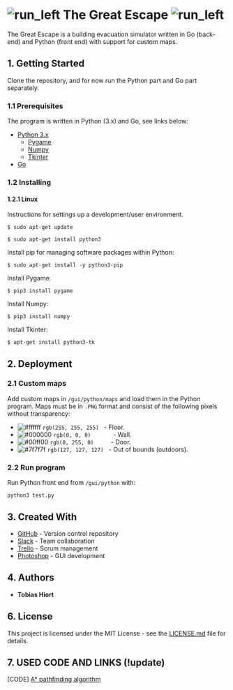 # ![run_left](http://i.imgur.com/qT9yxGX.png) The Great Escape ![run_left](http://i.imgur.com/ttqg197.png)
The Great Escape is a building evacuation simulator written in Go (back-end) and Python (front end) with support for custom maps.

## 1. Getting Started
Clone the repository, and for now run the Python part and Go part separately.

### 1.1 Prerequisites
The program is written in Python (3.x) and Go, see links below:
* [Python 3.x](https://www.python.org/downloads/)
    * [Pygame](https://www.pygame.org/wiki/GettingStarted#PygameInstallation)
    * [Numpy](https://www.scipy.org/scipylib/building/index.html#building)
    * [Tkinter](https://wiki.python.org/moin/TkInter)
* [Go](https://golang.org/)

### 1.2 Installing

#### 1.2.1  Linux
Instructions for settings up a development/user environment.

```
$ sudo apt-get update
```
```
$ sudo apt-get install python3
```
Install pip for managing software packages within Python:
```
$ sudo apt-get install -y python3-pip
```
Install Pygame:
```
$ pip3 install pygame
```
Install Numpy:
```
$ pip3 install numpy
```
Install Tkinter:
```
$ apt-get install python3-tk
```
## 2. Deployment
### 2.1 Custom maps
Add custom maps in `/gui/python/maps` and load them in the Python program. Maps must be in `.PNG` format and consist of the following pixels without transparency:
- ![#ffffff](https://placehold.it/15/ffffff/000000?text=+) `rgb(255, 255, 255)` &nbsp;&nbsp;- Floor.
- ![#000000](https://placehold.it/15/000000/000000?text=+) `rgb(0, 0, 0)` &nbsp;&nbsp;&nbsp;&nbsp;&nbsp;&nbsp;&nbsp;&nbsp;&nbsp;&nbsp;&nbsp; - Wall.
- ![#00ff00](https://placehold.it/15/00ff00/000000?text=+) `rgb(0, 255, 0)` &nbsp;&nbsp;&nbsp;&nbsp;&nbsp;&nbsp;&nbsp;&nbsp; - Door.
- ![#7f7f7f](https://placehold.it/15/7f7f7f/000000?text=+) `rgb(127, 127, 127)` &nbsp;&nbsp;- Out of bounds (outdoors).

### 2.2 Run program
Run Python front end from `/gui/python` with:
```
python3 test.py
```

## 3. Created With
* [GitHub](https://github.com/) - Version control repository
* [Slack](https://slack.com/) - Team collaboration
* [Trello](https://trello.com/) - Scrum management
* [Photoshop](http://www.adobe.com/products/photoshop.html) - GUI development

## 4. Authors
* **Tobias Hiort**


## 6. License
This project is licensed under the MIT License - see the [LICENSE.md](LICENSE.md) file for details.

## 7. USED CODE AND LINKS (!update)
[CODE] [A* pathfinding algorithm](http://code.activestate.com/recipes/578919-python-a-pathfinding-with-binary-heap/)

